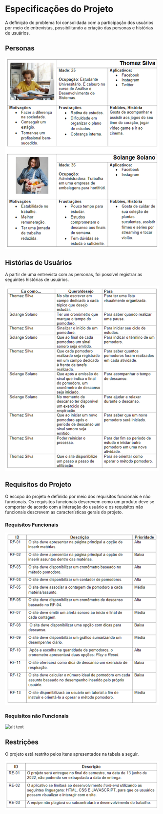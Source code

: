 # Especificações do Projeto

A definição do problema foi consolidada com a participação dos usuários por meio de entrevistas, possibilitando a criação das personas e histórias de usuários.

## Personas

![alt text](https://github.com/ICEI-PUC-Minas-PMV-ADS/pmv-ads-2022-1-e1-proj-web-t2-tomate/blob/main/docs/img/Personas.png)

## Histórias de Usuários

A  partir  de  uma  entrevista  com  as  personas,  foi  possível  registrar  as  seguintes histórias de usuários.

![alt text](https://github.com/ICEI-PUC-Minas-PMV-ADS/pmv-ads-2022-1-e1-proj-web-t2-tomate/blob/main/Hist%C3%B3rias%20de%20usu%C3%A1rio.PNG)

## Requisitos do Projeto

O escopo do projeto é definido por meio dos requisitos funcionais e não funcionais. Os requisitos funcionais descrevem como um produto deve se comportar de acordo com   a   interação   do   usuário   e   os   requisitos   não   funcionais   descrevem   as características gerais do projeto.


### Requisitos Funcionais

![alt text](https://github.com/ICEI-PUC-Minas-PMV-ADS/pmv-ads-2022-1-e1-proj-web-t2-tomate/blob/main/Requisitos%20Funcionais.PNG)


### Requisitos não Funcionais

![alt text](https://github.com/ICEI-PUC-Minas-PMV-ADS/pmv-ads-2022-1-e1-proj-web-t2-tomate/blob/main/Requisitos%20N%C3%A3o%20Funcionais.PNG)

## Restrições

O projeto está restrito pelos itens apresentados na tabela a seguir.

![alt text](https://github.com/ICEI-PUC-Minas-PMV-ADS/pmv-ads-2022-1-e1-proj-web-t2-tomate/blob/main/Restri%C3%A7%C3%B5es.PNG)
